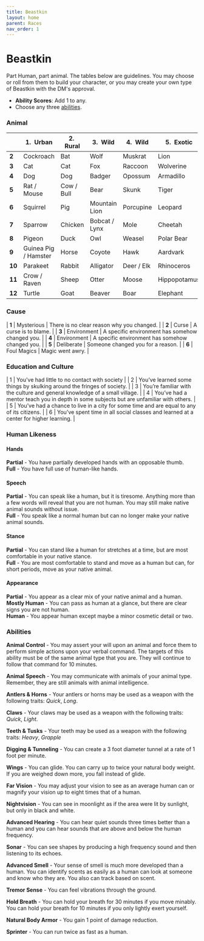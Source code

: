 ```yaml
---
title: Beastkin
layout: home
parent: Races
nav_order: 1
---
```


# Beastkin
Part Human, part animal.  The tables below are guidelines.  You may choose or roll from them to build your character, or you may create your own type of Beastkin with the DM's approval.

* **Ability Scores**: Add 1 to any.
* Choose any three [abilities](#abilities).

### Animal

|        | 1.  Urban            | 2.  Rural  | 3.  Wild      | 4.  Wild   | 5.  Exotic   | 6.  Exotic |
| ------ | -------------------- | ---------- | ------------- | ---------- | ------------ | ---------- |
| **2**  | Cockroach            | Bat        | Wolf          | Muskrat    | Lion         | Snake      |
| **3**  | Cat                  | Cat        | Fox           | Raccoon    | Wolverine    | Monkey     |
| **4**  | Dog                  | Dog        | Badger        | Opossum    | Armadillo    | Camel      |
| **5**  | Rat / Mouse          | Cow / Bull | Bear          | Skunk      | Tiger        | Buffalo    |
| **6**  | Squirrel             | Pig        | Mountain Lion | Porcupine  | Leopard      | Spider     |
| **7**  | Sparrow              | Chicken    | Bobcat / Lynx | Mole       | Cheetah      | Chameleon  |
| **8**  | Pigeon               | Duck       | Owl           | Weasel     | Polar Bear   | Frog       |
| **9**  | Guinea Pig / Hamster | Horse      | Coyote        | Hawk       | Aardvark     | Orangutan  |
| **10** | Parakeet             | Rabbit     | Alligator     | Deer / Elk | Rhinoceros   | Camel      |
| **11** | Crow / Raven         | Sheep      | Otter         | Moose      | Hippopotamus |            |
| **12** | Turtle               | Goat       | Beaver        | Boar       | Elephant     |            |

### Cause

| **1** | Mysterious |  There is no clear reason why you changed.             |
| **2** | Curse |  A curse is to blame.             |
| **3** | Environment |  A specific environment has somehow changed you.  |
| **4** | Environment |  A specific environment has somehow changed you.  |
| **5** | Deliberate |  Someone changed you for a reason.                 |
| **6** | Foul Magics |  Magic went awry.                 |

### Education and Culture

| 1 | You've had little to no contact with society                                              |
| 2 | You’ve learned some things by skulking around the fringes of society.                     |
| 3 | You’re familiar with the culture and general knowledge of a small village.                |
| 4 | You’ve had a mentor teach you in depth in some subjects but are unfamiliar with others.   |
| 5 | You’ve had a chance to live in a city for some time and are equal to any of its citizens. |
| 6 | You’ve spent time in all social classes and learned at a center for higher learning.      |

### Human Likeness

#### Hands

**Partial** - You have partially developed hands with an opposable thumb.<br>
**Full** - You have full use of human-like hands.

#### Speech

**Partial** - You can speak like a human, but it is tiresome.  Anything more than a few words will reveal that you are not human.  You may still make native animal sounds without issue.<br>
**Full** - You speak like a normal human but can no longer make your native animal sounds.

#### Stance

**Partial** - You can stand like a human for stretches at a time, but are most comfortable in your native stance.<br>
**Full** - You are most comfortable to stand and move as a human but can, for short periods, move as your native animal.

#### Appearance

**Partial** - You appear as a clear mix of your native animal and a human.<br>
**Mostly Human** - You can pass as human at a glance, but there are clear signs you are not human.<br>
**Human** - You appear human except maybe a minor cosmetic detail or two.

### Abilities

**Animal Control**  -  You may assert your will upon an animal and force them to perform simple actions upon your verbal command.  The targets of this ability must be of the same animal type that you are.  They will continue to follow that command for 10 minutes.

**Animal Speech**  -  You may communicate with animals of your animal type.  Remember, they are still animals with animal intelligence.

**Antlers & Horns**  -  Your antlers or horns may be used as a weapon with the following traits:  _Quick_, _Long_.

**Claws**  -  Your claws may be used as a weapon with the following traits:  _Quick_, _Light_.

**Teeth & Tusks**  -  Your teeth may be used as a weapon with the following traits:  _Heavy_, _Grapple_ 

**Digging & Tunneling**  -  You can create a 3 foot diameter tunnel at a rate of 1 foot per minute.

**Wings**  -  You can glide.  You can carry up to twice your natural body weight.  If you are weighed down more, you fall instead of glide.

**Far Vision**  -  You may adjust your vision to see as an average human can or magnify your vision up to eight times that of a human.

**Nightvision**  -  You can see in moonlight as if the area were lit by sunlight, but only in black and white.

**Advanced Hearing**  -  You can hear quiet sounds three times better than a human and you can hear sounds that are above and below the human frequency.

**Sonar**  -  You can see shapes by producing a high frequency sound and then listening to its echoes.

**Advanced Smell**  -  Your sense of smell is much more developed than a human.  You can identify scents as easily as a human can look at someone and know who they are.  You also can track based on scent.

**Tremor Sense**  -  You can feel vibrations through the ground.

**Hold Breath**  -  You can hold your breath for 30 minutes if you move minably.  You can hold your breath for 10 minutes if you only lightly exert yourself.

**Natural Body Armor**  -  You gain 1 point of damage reduction.

**Sprinter** -  You can run twice as fast as a human.